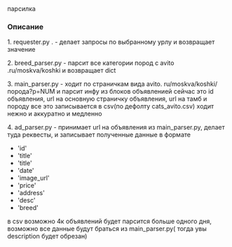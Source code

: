 парсилка

<h3><b>Описание</b></h3>
    <p>1. requester.py . - делает запросы по выбранному урлу и возвращает значение</p>
    <p>2. breed_parser.py - парсит все категории пород с avito .ru/moskva/koshki и возвращает dict</p>
    <p>3. main_parser.py - ходит по страничкам вида avito. ru/moskva/koshki/порода?p=NUM и парсит инфу из блоков объявленией
    сейчас это id объявления, url на основную страничку объявления, url на тамб и породу
    все это записывается в csv(по дефолту cats_avito.csv)
    ходит нежно и аккуратно и медленно</p>
    <div>4. ad_parser.py  - принимает url на объявления из main_parser.py, делает туда реквесты, и записывает полученные данные в 
     формате</div>  
     <div>
  <ul>
        <li>'id'</li>
        <li>'title'</li>
        <li>'title'</li>
        <li>'date'</li>
        <li>'image_url'</li>
        <li>'price'</li>
        <li>'address'</li>
        <li>'desc'</li>
        <li>'breed'</li> 
  </ul>
    </div>
        <div>в csv
        возможно 4к объявлений будет парсится больше одного дня, возможно все данные будут браться из main_parser.py( тогда увы description будет обрезан)</div>
